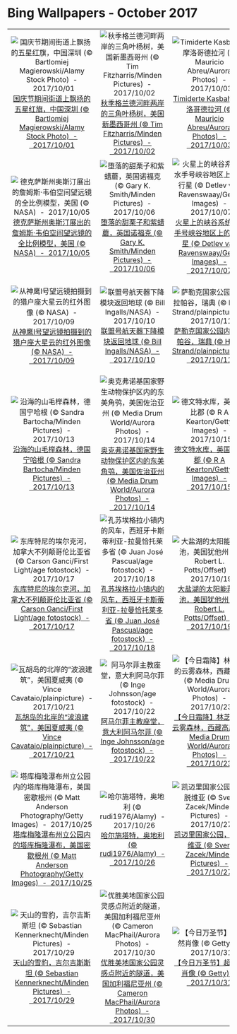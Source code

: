# Bing Wallpapers - October 2017

| | | | |
|:-------------------------:|:-------------------------:|:-------------------------:|:-------------------------:|
| ![国庆节期间街道上飘扬的五星红旗，中国深圳 (© Bartlomiej Magierowski/Alamy Stock Photo)  -  2017/10/01](https://bing.ee123.net/img/cn/fhd/2017/10/01.jpg)[国庆节期间街道上飘扬的五星红旗，中国深圳 (© Bartlomiej Magierowski/Alamy Stock Photo)  -  2017/10/01](https://bing.ee123.net/img/cn/fhd/2017/10/01.jpg) | ![秋季格兰德河畔两岸的三角叶杨树，美国新墨西哥州 (© Tim Fitzharris/Minden Pictures)  -  2017/10/02](https://bing.ee123.net/img/cn/fhd/2017/10/02.jpg)[秋季格兰德河畔两岸的三角叶杨树，美国新墨西哥州 (© Tim Fitzharris/Minden Pictures)  -  2017/10/02](https://bing.ee123.net/img/cn/fhd/2017/10/02.jpg) | ![Timiderte Kasbah，摩洛哥德拉河  (© Mauricio Abreu/Aurora Photos)  -  2017/10/03](https://bing.ee123.net/img/cn/fhd/2017/10/03.jpg)[Timiderte Kasbah，摩洛哥德拉河  (© Mauricio Abreu/Aurora Photos)  -  2017/10/03](https://bing.ee123.net/img/cn/fhd/2017/10/03.jpg) | ![安徽糕点艺术家制作的手工徽式月饼，中国黄山 (© amy Stock Photo)  -  2017/10/04](https://bing.ee123.net/img/cn/fhd/2017/10/04.jpg)[安徽糕点艺术家制作的手工徽式月饼，中国黄山 (© amy Stock Photo)  -  2017/10/04](https://bing.ee123.net/img/cn/fhd/2017/10/04.jpg) |
| ![德克萨斯州奥斯汀展出的詹姆斯·韦伯空间望远镜的全比例模型，美国 (© NASA)  -  2017/10/05](https://bing.ee123.net/img/cn/fhd/2017/10/05.jpg)[德克萨斯州奥斯汀展出的詹姆斯·韦伯空间望远镜的全比例模型，美国 (© NASA)  -  2017/10/05](https://bing.ee123.net/img/cn/fhd/2017/10/05.jpg) | ![堕落的甜栗子和紫蜡蘑，英国诺福克  (© Gary K. Smith/Minden Pictures)  -  2017/10/06](https://bing.ee123.net/img/cn/fhd/2017/10/06.jpg)[堕落的甜栗子和紫蜡蘑，英国诺福克  (© Gary K. Smith/Minden Pictures)  -  2017/10/06](https://bing.ee123.net/img/cn/fhd/2017/10/06.jpg) | ![火星上的峡谷系统-水手号峡谷地区上的小行星 (© Detlev van Ravenswaay/Getty Images)  -  2017/10/07](https://bing.ee123.net/img/cn/fhd/2017/10/07.jpg)[火星上的峡谷系统-水手号峡谷地区上的小行星 (© Detlev van Ravenswaay/Getty Images)  -  2017/10/07](https://bing.ee123.net/img/cn/fhd/2017/10/07.jpg) | ![【今日寒露】枫叶上的露滴，中国四川华蓥 (© Jerry Tan/age Fotostock)  -  2017/10/08](https://bing.ee123.net/img/cn/fhd/2017/10/08.jpg)[【今日寒露】枫叶上的露滴，中国四川华蓥 (© Jerry Tan/age Fotostock)  -  2017/10/08](https://bing.ee123.net/img/cn/fhd/2017/10/08.jpg) |
| ![从神鹰I号望远镜拍摄到的猎户座大星云的红外图像 (© NASA)  -  2017/10/09](https://bing.ee123.net/img/cn/fhd/2017/10/09.jpg)[从神鹰I号望远镜拍摄到的猎户座大星云的红外图像 (© NASA)  -  2017/10/09](https://bing.ee123.net/img/cn/fhd/2017/10/09.jpg) | ![联盟号航天器下降模块返回地球 (© Bill Ingalls/NASA)  -  2017/10/10](https://bing.ee123.net/img/cn/fhd/2017/10/10.jpg)[联盟号航天器下降模块返回地球 (© Bill Ingalls/NASA)  -  2017/10/10](https://bing.ee123.net/img/cn/fhd/2017/10/10.jpg) | ![萨勒克国家公园内的拉帕谷，瑞典 (© Hans Strand/plainpicture)  -  2017/10/11](https://bing.ee123.net/img/cn/fhd/2017/10/11.jpg)[萨勒克国家公园内的拉帕谷，瑞典 (© Hans Strand/plainpicture)  -  2017/10/11](https://bing.ee123.net/img/cn/fhd/2017/10/11.jpg) | ![小海雀们飞过冰山，挪威斯匹次卑尔根群岛 (© Danny Green/Minden Pictures)  -  2017/10/12](https://bing.ee123.net/img/cn/fhd/2017/10/12.jpg)[小海雀们飞过冰山，挪威斯匹次卑尔根群岛 (© Danny Green/Minden Pictures)  -  2017/10/12](https://bing.ee123.net/img/cn/fhd/2017/10/12.jpg) |
| ![沿海的山毛榉森林，德国宁哈根 (© Sandra Bartocha/Minden Pictures)  -  2017/10/13](https://bing.ee123.net/img/cn/fhd/2017/10/13.jpg)[沿海的山毛榉森林，德国宁哈根 (© Sandra Bartocha/Minden Pictures)  -  2017/10/13](https://bing.ee123.net/img/cn/fhd/2017/10/13.jpg) | ![奥克弗诺基国家野生动物保护区内的东美角鸮，美国佐治亚州 (© Media Drum World/Aurora Photos)  -  2017/10/14](https://bing.ee123.net/img/cn/fhd/2017/10/14.jpg)[奥克弗诺基国家野生动物保护区内的东美角鸮，美国佐治亚州 (© Media Drum World/Aurora Photos)  -  2017/10/14](https://bing.ee123.net/img/cn/fhd/2017/10/14.jpg) | ![德文特水库，英国德比郡 (© R A Kearton/Getty Images)  -  2017/10/15](https://bing.ee123.net/img/cn/fhd/2017/10/15.jpg)[德文特水库，英国德比郡 (© R A Kearton/Getty Images)  -  2017/10/15](https://bing.ee123.net/img/cn/fhd/2017/10/15.jpg) | ![埃托沙国家公园内的伊兰羚羊和长颈鹿，纳米比亚 (© David Schultz/Mint Images/SuperStock)  -  2017/10/16](https://bing.ee123.net/img/cn/fhd/2017/10/16.jpg)[埃托沙国家公园内的伊兰羚羊和长颈鹿，纳米比亚 (© David Schultz/Mint Images/SuperStock)  -  2017/10/16](https://bing.ee123.net/img/cn/fhd/2017/10/16.jpg) |
| ![东库特尼的埃尔克河，加拿大不列颠哥伦比亚省 (© Carson Ganci/First Light/age fotostock)  -  2017/10/17](https://bing.ee123.net/img/cn/fhd/2017/10/17.jpg)[东库特尼的埃尔克河，加拿大不列颠哥伦比亚省 (© Carson Ganci/First Light/age fotostock)  -  2017/10/17](https://bing.ee123.net/img/cn/fhd/2017/10/17.jpg) | ![孔苏埃格拉小镇内的风车，西班牙卡斯蒂利亚-拉曼恰托莱多省 (© Juan José Pascual/age fotostock)  -  2017/10/18](https://bing.ee123.net/img/cn/fhd/2017/10/18.jpg)[孔苏埃格拉小镇内的风车，西班牙卡斯蒂利亚-拉曼恰托莱多省 (© Juan José Pascual/age fotostock)  -  2017/10/18](https://bing.ee123.net/img/cn/fhd/2017/10/18.jpg) | ![大盐湖的太阳能蒸发池，美国犹他州 (© Robert L. Potts/Offset)  -  2017/10/19](https://bing.ee123.net/img/cn/fhd/2017/10/19.jpg)[大盐湖的太阳能蒸发池，美国犹他州 (© Robert L. Potts/Offset)  -  2017/10/19](https://bing.ee123.net/img/cn/fhd/2017/10/19.jpg) | ![由艺术家荷梅·潘萨设计的流浪者雕像的内部细节，法国昂蒂布 (© travelstock44/Alamy)  -  2017/10/20](https://bing.ee123.net/img/cn/fhd/2017/10/20.jpg)[由艺术家荷梅·潘萨设计的流浪者雕像的内部细节，法国昂蒂布 (© travelstock44/Alamy)  -  2017/10/20](https://bing.ee123.net/img/cn/fhd/2017/10/20.jpg) |
| ![瓦胡岛的北岸的“波浪建筑”，美国夏威夷 (© Vince Cavataio/plainpicture)  -  2017/10/21](https://bing.ee123.net/img/cn/fhd/2017/10/21.jpg)[瓦胡岛的北岸的“波浪建筑”，美国夏威夷 (© Vince Cavataio/plainpicture)  -  2017/10/21](https://bing.ee123.net/img/cn/fhd/2017/10/21.jpg) | ![阿马尔菲主教座堂，意大利阿马尔菲 (© Inge Johnsson/age fotostock)  -  2017/10/22](https://bing.ee123.net/img/cn/fhd/2017/10/22.jpg)[阿马尔菲主教座堂，意大利阿马尔菲 (© Inge Johnsson/age fotostock)  -  2017/10/22](https://bing.ee123.net/img/cn/fhd/2017/10/22.jpg) | ![【今日霜降】林芝市的云雾森林，西藏高原 (© Media Drum World/Aurora Photos)  -  2017/10/23](https://bing.ee123.net/img/cn/fhd/2017/10/23.jpg)[【今日霜降】林芝市的云雾森林，西藏高原 (© Media Drum World/Aurora Photos)  -  2017/10/23](https://bing.ee123.net/img/cn/fhd/2017/10/23.jpg) | ![越南吉婆岛上的小船 (© Garret Suhrie/Tandem Stills + Motion)  -  2017/10/24](https://bing.ee123.net/img/cn/fhd/2017/10/24.jpg)[越南吉婆岛上的小船 (© Garret Suhrie/Tandem Stills + Motion)  -  2017/10/24](https://bing.ee123.net/img/cn/fhd/2017/10/24.jpg) |
| ![塔库梅隆瀑布州立公园内的塔库梅隆瀑布，美国密歇根州 (© Matt Anderson Photography/Getty Images)  -  2017/10/25](https://bing.ee123.net/img/cn/fhd/2017/10/25.jpg)[塔库梅隆瀑布州立公园内的塔库梅隆瀑布，美国密歇根州 (© Matt Anderson Photography/Getty Images)  -  2017/10/25](https://bing.ee123.net/img/cn/fhd/2017/10/25.jpg) | ![哈尔施塔特，奥地利 (© rudi1976/Alamy)  -  2017/10/26](https://bing.ee123.net/img/cn/fhd/2017/10/26.jpg)[哈尔施塔特，奥地利 (© rudi1976/Alamy)  -  2017/10/26](https://bing.ee123.net/img/cn/fhd/2017/10/26.jpg) | ![凯迈里国家公园，拉脱维亚 (© Sven Zacek/Minden Pictures)  -  2017/10/27](https://bing.ee123.net/img/cn/fhd/2017/10/27.jpg)[凯迈里国家公园，拉脱维亚 (© Sven Zacek/Minden Pictures)  -  2017/10/27](https://bing.ee123.net/img/cn/fhd/2017/10/27.jpg) | ![【今日重阳节】栒子属植物秋色的叶子 (© Steve Terrill/Danita Delimont)  -  2017/10/28](https://bing.ee123.net/img/cn/fhd/2017/10/28.jpg)[【今日重阳节】栒子属植物秋色的叶子 (© Steve Terrill/Danita Delimont)  -  2017/10/28](https://bing.ee123.net/img/cn/fhd/2017/10/28.jpg) |
| ![天山的雪豹，吉尔吉斯斯坦 (© Sebastian Kennerknecht/Minden Pictures)  -  2017/10/29](https://bing.ee123.net/img/cn/fhd/2017/10/29.jpg)[天山的雪豹，吉尔吉斯斯坦 (© Sebastian Kennerknecht/Minden Pictures)  -  2017/10/29](https://bing.ee123.net/img/cn/fhd/2017/10/29.jpg) | ![优胜美地国家公园灵感点附近的隧道，美国加利福尼亚州 (© Cameron MacPhail/Aurora Photos)  -  2017/10/30](https://bing.ee123.net/img/cn/fhd/2017/10/30.jpg)[优胜美地国家公园灵感点附近的隧道，美国加利福尼亚州 (© Cameron MacPhail/Aurora Photos)  -  2017/10/30](https://bing.ee123.net/img/cn/fhd/2017/10/30.jpg) | ![【今日万圣节】超自然肖像 (© Getty)  -  2017/10/31](https://bing.ee123.net/img/cn/fhd/2017/10/31.jpg)[【今日万圣节】超自然肖像 (© Getty)  -  2017/10/31](https://bing.ee123.net/img/cn/fhd/2017/10/31.jpg) |  |
